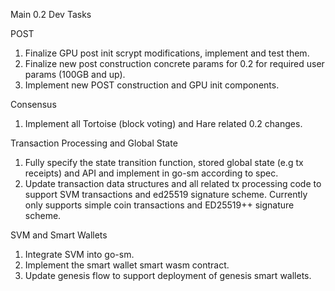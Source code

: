 Main 0.2 Dev Tasks

POST
1. Finalize GPU post init scrypt modifications, implement and test them.
1. Finalize new post construction concrete params for 0.2 for required user params (100GB and up).
1. Implement new POST construction and GPU init components.

Consensus
1. Implement all Tortoise (block voting) and Hare related 0.2 changes.

Transaction Processing and Global State
1. Fully specify the state transition function, stored global state (e.g tx receipts) and API and implement in go-sm according to spec.
1. Update transaction data structures and all related tx processing code to support SVM transactions and ed25519 signature scheme. Currently only supports simple coin transactions and ED25519++ signature scheme.

SVM and Smart Wallets
1. Integrate SVM into go-sm.
1. Implement the smart wallet smart wasm contract.
1. Update genesis flow to support deployment of genesis smart wallets.